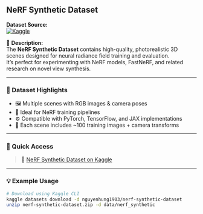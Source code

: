 ## NeRF Synthetic Dataset

**Dataset Source:**  
[![Kaggle](https://img.shields.io/badge/View%20on-Kaggle-blue?logo=kaggle)](https://www.kaggle.com/datasets/nguyenhung1903/nerf-synthetic-dataset)

🧠 **Description:**  
The **NeRF Synthetic Dataset** contains high-quality, photorealistic 3D scenes designed for neural radiance field training and evaluation.  
It’s perfect for experimenting with NeRF models, FastNeRF, and related research on novel view synthesis.

---

### 📁 Dataset Highlights

- 🖼️ Multiple scenes with RGB images & camera poses
- 🎯 Ideal for NeRF training pipelines
- ⚙️ Compatible with PyTorch, TensorFlow, and JAX implementations
- 📸 Each scene includes ~100 training images + camera transforms

---

### 🚀 Quick Access

> 🔗 [NeRF Synthetic Dataset on Kaggle](https://www.kaggle.com/datasets/nguyenhung1903/nerf-synthetic-dataset)

---

### 💡 Example Usage

```bash
# Download using Kaggle CLI
kaggle datasets download -d nguyenhung1903/nerf-synthetic-dataset
unzip nerf-synthetic-dataset.zip -d data/nerf_synthetic
```

